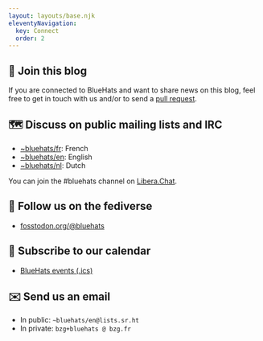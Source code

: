 ```yaml
---
layout: layouts/base.njk
eleventyNavigation:
  key: Connect
  order: 2
---
```


## 🧢 Join this blog

If you are connected to BlueHats and want to share news on this blog,
feel free to get in touch with us and/or to send a [pull
request](https://github.com/Bluehats/bluehats.global).

## 🗺️ Discuss on public mailing lists and IRC

- [~bluehats/fr](https://lists.sr.ht/~bluehats/fr): French
- [~bluehats/en](https://lists.sr.ht/~bluehats/en): English
- [~bluehats/nl](https://lists.sr.ht/~bluehats/nl): Dutch

You can join the #bluehats channel on [Libera.Chat](https://libera.chat/).

## 🐘 Follow us on the fediverse

- [fosstodon.org/@bluehats](https://fosstodon.org/@bluehats)

## 📅 Subscribe to our calendar

- [BlueHats events (.ics)](http://bluehats.global/bluehats.ics)

## ✉️ Send us an email

- In public: `~bluehats/en@lists.sr.ht`
- In private: `bzg+bluehats @ bzg.fr`
